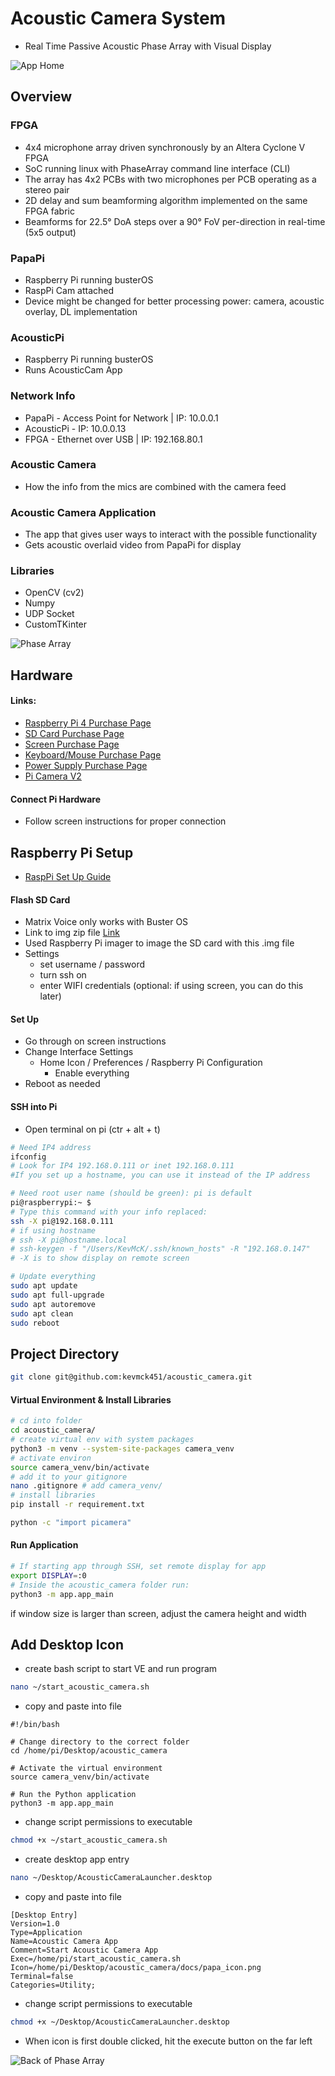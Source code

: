 # Acoustic Camera System
- Real Time Passive Acoustic Phase Array with Visual Display

![App Home](docs/App_Demo.jpg)

## Overview

### FPGA
- 4x4 microphone array driven synchronously by an Altera Cyclone V FPGA
- SoC running linux with PhaseArray command line interface (CLI)
- The array has 4x2 PCBs with two microphones per PCB operating as a stereo pair
- 2D delay and sum beamforming algorithm implemented on the same FPGA fabric
- Beamforms for 22.5° DoA steps over a 90° FoV per-direction in real-time (5x5 output)

### PapaPi
- Raspberry Pi running busterOS
- RaspPi Cam attached
- Device might be changed for better processing power: camera, acoustic overlay, DL implementation

### AcousticPi
- Raspberry Pi running busterOS
- Runs AcousticCam App



### Network Info
- PapaPi - Access Point for Network | IP: 10.0.0.1
- AcousticPi - IP: 10.0.0.13
- FPGA - Ethernet over USB | IP: 192.168.80.1



### Acoustic Camera
- How the info from the mics are combined with the camera feed



### Acoustic Camera Application
- The app that gives user ways to interact with the possible functionality
- Gets acoustic overlaid video from PapaPi for display


### Libraries
- OpenCV (cv2)
- Numpy
- UDP Socket
- CustomTKinter


![Phase Array](docs/Phase_Array.jpg)

## Hardware
#### Links:
- [Raspberry Pi 4 Purchase Page](https://www.amazon.com/dp/B07TC2BK1X?ref=ppx_yo2ov_dt_b_product_details&th=1)
- [SD Card Purchase Page](https://www.amazon.com/dp/B09X7BK27V?ref=ppx_yo2ov_dt_b_product_details&th=1)
- [Screen Purchase Page](https://www.amazon.com/dp/B0CJNKFVPY?ref=ppx_yo2ov_dt_b_product_details&th=1)
- [Keyboard/Mouse Purchase Page](https://www.amazon.com/dp/B07KPVZ1Y4?ref=ppx_yo2ov_dt_b_product_details&th=1)
- [Power Supply Purchase Page](https://www.amazon.com/dp/B097P2NLVH?psc=1&ref=ppx_yo2ov_dt_b_product_details)
- [Pi Camera V2](https://www.amazon.com/gp/product/B01ER2SKFS/ref=ppx_yo_dt_b_asin_title_o00_s00?ie=UTF8&th=1)

#### Connect Pi Hardware
- Follow screen instructions for proper connection

## Raspberry Pi Setup
- [RaspPi Set Up Guide](https://www.raspberrypi.com/documentation/computers/getting-started.html)

#### Flash SD Card
- Matrix Voice only works with Buster OS
- Link to img zip file [Link](https://downloads.raspberrypi.org/raspios_armhf/images/raspios_armhf-2021-05-28/2021-05-07-raspios-buster-armhf.zip)
- Used Raspberry Pi imager to image the SD card with this .img file
- Settings
  - set username / password
  - turn ssh on
  - enter WIFI credentials (optional: if using screen, you can do this later)

#### Set Up
- Go through on screen instructions
- Change Interface Settings
  - Home Icon / Preferences / Raspberry Pi Configuration
    - Enable everything
- Reboot as needed

#### SSH into Pi
- Open terminal on pi (ctr + alt + t)
```zsh
# Need IP4 address
ifconfig
# Look for IP4 192.168.0.111 or inet 192.168.0.111
#If you set up a hostname, you can use it instead of the IP address

# Need root user name (should be green): pi is default
pi@raspberrypi:~ $
# Type this command with your info replaced: 
ssh -X pi@192.168.0.111
# if using hostname
# ssh -X pi@hostname.local
# ssh-keygen -f "/Users/KevMcK/.ssh/known_hosts" -R "192.168.0.147"
# -X is to show display on remote screen
````
```zsh
# Update everything
sudo apt update
sudo apt full-upgrade
sudo apt autoremove
sudo apt clean
sudo reboot
````

## Project Directory
```zsh
git clone git@github.com:kevmck451/acoustic_camera.git
```

#### Virtual Environment & Install Libraries
```zsh
# cd into folder
cd acoustic_camera/
# create virtual env with system packages
python3 -m venv --system-site-packages camera_venv
# activate environ
source camera_venv/bin/activate
# add it to your gitignore
nano .gitignore # add camera_venv/ 
# install libraries
pip install -r requirement.txt
```
```zsh
python -c "import picamera"
```

#### Run Application
```zsh
# If starting app through SSH, set remote display for app
export DISPLAY=:0
# Inside the acoustic_camera folder run:
python3 -m app.app_main
```
if window size is larger than screen, adjust the camera height and width 

## Add Desktop Icon
- create bash script to start VE and run program
```zsh
nano ~/start_acoustic_camera.sh
```
- copy and paste into file
~~~
#!/bin/bash

# Change directory to the correct folder
cd /home/pi/Desktop/acoustic_camera

# Activate the virtual environment
source camera_venv/bin/activate

# Run the Python application
python3 -m app.app_main
~~~
- change script permissions to executable
```zsh
chmod +x ~/start_acoustic_camera.sh
```
- create desktop app entry
```zsh
nano ~/Desktop/AcousticCameraLauncher.desktop
```
- copy and paste into file
~~~
[Desktop Entry]
Version=1.0
Type=Application
Name=Acoustic Camera App
Comment=Start Acoustic Camera App
Exec=/home/pi/start_acoustic_camera.sh
Icon=/home/pi/Desktop/acoustic_camera/docs/papa_icon.png
Terminal=false
Categories=Utility;
~~~
- change script permissions to executable
```zsh
chmod +x ~/Desktop/AcousticCameraLauncher.desktop
```
- When icon is first double clicked, hit the execute button on the far left

![Back of Phase Array](docs/Phase_Array_Back.png)